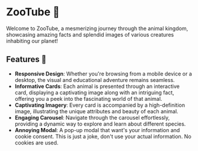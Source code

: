 # ZooTube 🐾

 Welcome to ZooTube, a mesmerizing journey through the animal kingdom, showcasing amazing facts and splendid images of various creatures inhabiting our planet!

## Features 🌟

- **Responsive Design**: Whether you're browsing from a mobile device or a desktop, the visual and educational adventure remains seamless.
- **Informative Cards**: Each animal is presented through an interactive card, displaying a captivating image along with an intriguing fact, offering you a peek into the fascinating world of that animal.
- **Captivating Imagery**: Every card is accompanied by a high-definition image, illustrating the unique attributes and beauty of each animal.
- **Engaging Carousel**: Navigate through the carousel effortlessly, providing a dynamic way to explore and learn about different species.
- **Annoying Modal**: A pop-up modal that want's your information and cookie consent. This is just a joke, don't use your actual information. No cookies are used.
